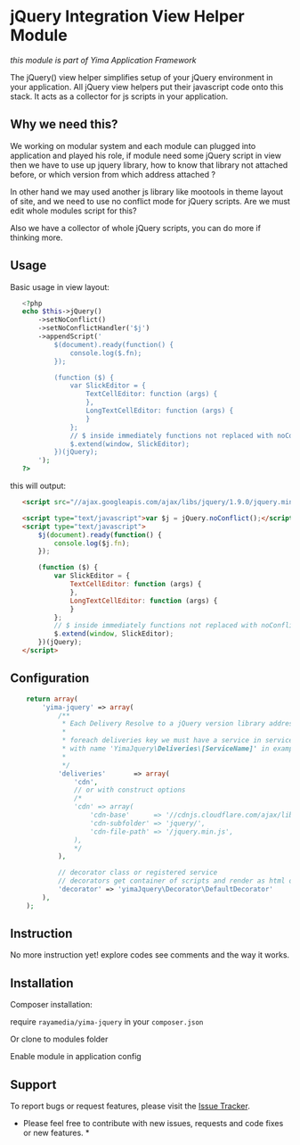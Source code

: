 jQuery Integration View Helper Module
=========

*this module is part of Yima Application Framework*

The jQuery() view helper simplifies setup of your jQuery environment in your application.
All jQuery view helpers put their javascript code onto this stack. It acts as a collector for js scripts in your application.

Why we need this?
------------
We working on modular system and each module can plugged into application and played his role,
if module need some jQuery script in view then we have to use up jquery library,
how to know that library not attached before, or which version from which address attached ?

In other hand we may used another js library like mootools in theme layout of site, and we need to
use no conflict mode for jQuery scripts. Are we must edit whole modules script for this?

Also we have a collector of whole jQuery scripts, you can do more if thinking more.

Usage
------------

Basic usage in view layout:
 ```php
    <?php
    echo $this->jQuery()
        ->setNoConflict()
        ->setNoConflictHandler('$j')
        ->appendScript('
            $(document).ready(function() {
                console.log($.fn);
            });

            (function ($) {
                var SlickEditor = {
                    TextCellEditor: function (args) {
                    },
                    LongTextCellEditor: function (args) {
                    }
                };
                // $ inside immediately functions not replaced with noConflict handler
                $.extend(window, SlickEditor);
            })(jQuery);
        ');
    ?>
 ```
 this will output:
 ```html
    <script src="//ajax.googleapis.com/ajax/libs/jquery/1.9.0/jquery.min.js" type="text/javascript"></script>

    <script type="text/javascript">var $j = jQuery.noConflict();</script>
    <script type="text/javascript">
        $j(document).ready(function() {
            console.log($j.fn);
        });

        (function ($) {
            var SlickEditor = {
                TextCellEditor: function (args) {
                },
                LongTextCellEditor: function (args) {
                }
            };
            // $ inside immediately functions not replaced with noConflict handler
            $.extend(window, SlickEditor);
        })(jQuery);
    </script>
 ```

Configuration
-----------
```php
    return array(
        'yima-jquery' => array(
            /**
             * Each Delivery Resolve to a jQuery version library address
             *
             * foreach deliveries key we must have a service in serviceManager
             * with name 'YimaJquery\Deliveries\[ServiceName]' in example for key 'service-name'
             *
             */
            'deliveries'       => array(
                'cdn',
                // or with construct options
                /*
                'cdn' => array(
                    'cdn-base'      => '//cdnjs.cloudflare.com/ajax/libs',
                    'cdn-subfolder' => 'jquery/',
                    'cdn-file-path' => '/jquery.min.js',
                ),
                */
            ),

            // decorator class or registered service
            // decorators get container of scripts and render as html or whatever else
            'decorator' => 'yimaJquery\Decorator\DefaultDecorator'
        ),
    );
```

Instruction
-----------
No more instruction yet! explore codes see comments and the way it works.


Installation
-----------

Composer installation:

require ```rayamedia/yima-jquery``` in your ```composer.json```

Or clone to modules folder

Enable module in application config


## Support ##
To report bugs or request features, please visit the [Issue Tracker](https://github.com/RayaMedia/yimaJquery/issues).

* Please feel free to contribute with new issues, requests and code fixes or new features. *
